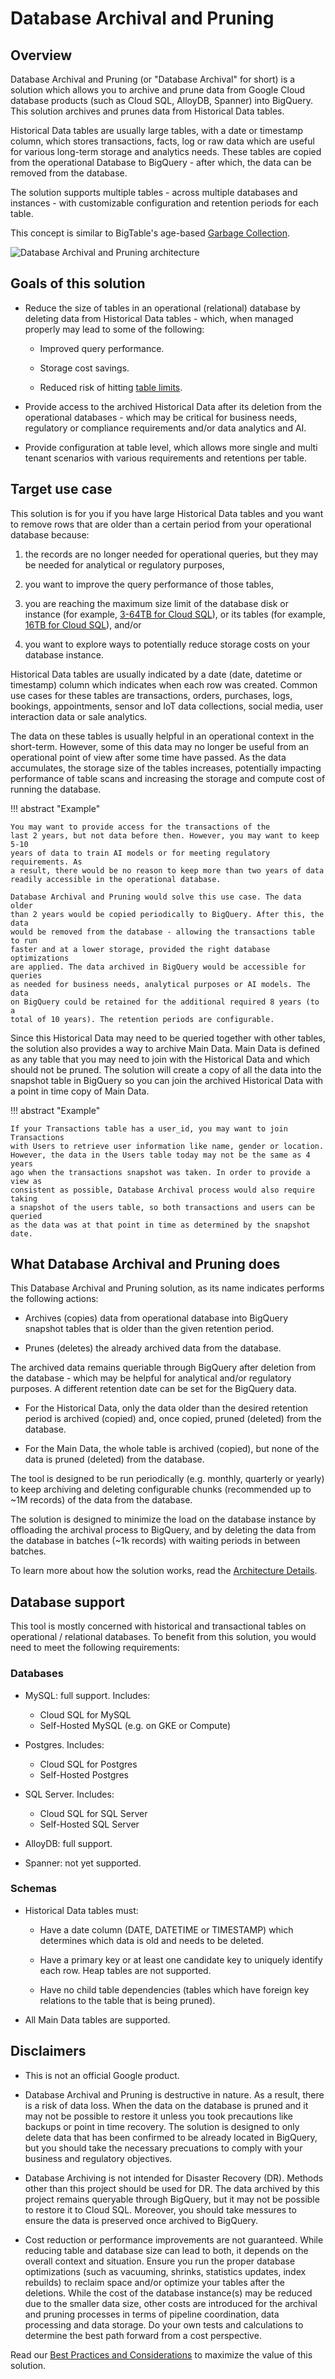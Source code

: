 # Database Archival and Pruning

## Overview

Database Archival and Pruning (or "Database Archival" for short) is a solution
which allows you to archive and prune data from Google Cloud database products
(such as Cloud SQL, AlloyDB, Spanner) into BigQuery. This solution archives and
prunes data from Historical Data tables.

Historical Data tables are usually large tables, with a date or timestamp
column, which stores transactions, facts, log or raw data which are useful for
various long-term storage and analytics needs. These tables are copied from the
operational Database to BigQuery - after which, the data can be removed from the
database.

The solution supports multiple tables - across multiple databases and
instances - with customizable configuration and retention periods for each
table.

This concept is similar to BigTable's age-based
[Garbage Collection](https://cloud.google.com/bigtable/docs/garbage-collection).

![Database Archival and Pruning architecture](./images/architecture.svg)

## Goals of this solution

*   Reduce the size of tables in an operational (relational) database by
    deleting data from Historical Data tables - which, when managed properly may
    lead to some of the following:

    *   Improved query performance.

    *   Storage cost savings.

    *   Reduced risk of hitting
        [table limits](https://cloud.google.com/sql/docs/quotas#table_limit).

*   Provide access to the archived Historical Data after its deletion from the
    operational databases - which may be critical for business needs, regulatory
    or compliance requirements and/or data analytics and AI.

*   Provide configuration at table level, which allows more single and multi
    tenant scenarios with various requirements and retentions per table.

## Target use case

This solution is for you if you have large Historical Data tables and you want
to remove rows that are older than a certain period from your operational
database because:

1.  the records are no longer needed for operational queries, but they may be
    needed for analytical or regulatory purposes,

1.  you want to improve the query performance of those tables,

1.  you are reaching the maximum size limit of the database disk or instance
    (for example,
    [3-64TB for Cloud SQL](https://cloud.google.com/sql/docs/quotas#storage_limits)),
    or its tables (for example,
    [16TB for Cloud SQL](https://cloud.google.com/sql/docs/quotas#table_limit)),
    and/or

1.  you want to explore ways to potentially reduce storage costs on your
    database instance.

Historical Data tables are usually indicated by a date (date, datetime or
timestamp) column which indicates when each row was created. Common use cases
for these tables are transactions, orders, purchases, logs, bookings,
appointments, sensor and IoT data collections, social media, user interaction
data or sale analytics.

The data on these tables is usually helpful in an operational context in the
short-term. However, some of this data may no longer be useful from an
operational point of view after some time have passed. As the data accumulates,
the storage size of the tables increases, potentially impacting performance
of table scans and increasing the storage and compute cost of running the
database.

<!--
    Disabling markdownlint MD046 since it interpets this note as a code block,
    and flags it for using indentation instead of code fences.
-->
<!-- markdownlint-disable MD046 -->

!!! abstract "Example"

    You may want to provide access for the transactions of the
    last 2 years, but not data before then. However, you may want to keep 5-10
    years of data to train AI models or for meeting regulatory requirements. As
    a result, there would be no reason to keep more than two years of data
    readily accessible in the operational database.

    Database Archival and Pruning would solve this use case. The data older
    than 2 years would be copied periodically to BigQuery. After this, the data
    would be removed from the database - allowing the transactions table to run
    faster and at a lower storage, provided the right database optimizations
    are applied. The data archived in BigQuery would be accessible for queries
    as needed for business needs, analytical purposes or AI models. The data
    on BigQuery could be retained for the additional required 8 years (to a
    total of 10 years). The retention periods are configurable.

Since this Historical Data may need to be queried together with other tables,
the solution also provides a way to archive Main Data. Main Data is defined as
any table that you may need to join with the Historical Data and which should
not be pruned. The solution will create a copy of all the data into the snapshot
table in BigQuery so you can join the archived Historical Data with a point in
time copy of Main Data.

!!! abstract "Example"

    If your Transactions table has a user_id, you may want to join Transactions
    with Users to retrieve user information like name, gender or location.
    However, the data in the Users table today may not be the same as 4 years
    ago when the transactions snapshot was taken. In order to provide a view as
    consistent as possible, Database Archival process would also require taking
    a snapshot of the users table, so both transactions and users can be queried
    as the data was at that point in time as determined by the snapshot date.

<!-- markdownlint-disable MD046 -->

## What Database Archival and Pruning does

This Database Archival and Pruning solution, as its name indicates performs the
following actions:

*   Archives (copies) data from operational database into BigQuery snapshot
    tables that is older than the given retention period.

*   Prunes (deletes) the already archived data from the database.

The archived data remains queriable through BigQuery after deletion from the
database - which may be helpful for analytical and/or regulatory purposes. A
different retention date can be set for the BigQuery data.

*   For the Historical Data, only the data older than the desired retention
    period is archived (copied) and, once copied, pruned (deleted) from the
    database.

*   For the Main Data, the whole table is archived (copied), but none of the
    data is pruned (deleted) from the database.

The tool is designed to be run periodically (e.g. monthly, quarterly or yearly)
to keep archiving and deleting configurable chunks (recommended up to ~1M
records) of the data from the database.

The solution is designed to minimize the load on the database instance by
offloading the archival process to BigQuery, and by deleting the data from the
database in batches (~1k records) with waiting periods in between batches.

To learn more about how the solution works, read the
[Architecture Details](./architecture.md).

## Database support

This tool is mostly concerned with historical and transactional tables on
operational / relational databases. To benefit from this solution, you would
need to meet the following requirements:

### Databases

*   MySQL: full support. Includes:

    *   Cloud SQL for MySQL
    *   Self-Hosted MySQL (e.g. on GKE or Compute)

*   Postgres. Includes:

    *   Cloud SQL for Postgres
    *   Self-Hosted Postgres

*   SQL Server. Includes:

    *   Cloud SQL for SQL Server
    *   Self-Hosted SQL Server

*   AlloyDB: full support.

*   Spanner: not yet supported.

### Schemas

*   Historical Data tables must:

    *   Have a date column (DATE, DATETIME or TIMESTAMP) which determines which
        data is old and needs to be deleted.

    *   Have a primary key or at least one candidate key to uniquely identify
        each row. Heap tables are not supported.

    *   Have no child table dependencies (tables which have foreign key
        relations to the table that is being pruned).

*   All Main Data tables are supported.

## Disclaimers

*   This is not an official Google product.

*   Database Archival and Pruning is destructive in nature. As a result, there
    is a risk of data loss. When the data on the database is pruned and it may
    not be possible to restore it unless you took precautions like backups or
    point in time recovery. The solution is designed to only delete data that
    has been confirmed to be already located in BigQuery, but you should take
    the necessary precuations to comply with your business and regulatory
    objectives.

*   Database Archiving is not intended for Disaster Recovery (DR). Methods other
    than this project should be used for DR. The data archived by this project
    remains queryable through BigQuery, but it may not be possible to restore it
    to Cloud SQL. Moreover, you should take messures to ensure the data is
    preserved once archived to BigQuery.

*   Cost reduction or performance improvements are not guaranteed. While
    reducing table and database size can lead to both, it depends on the overall
    context and situation. Ensure you run the proper database optimizations
    (such as vacuuming, shrinks, statistics updates, index rebuilds) to reclaim
    space and/or optimize your tables after the deletions. While the cost of the
    database instance(s) may be reduced due to the smaller data size, other
    costs are introduced for the archival and pruning processes in terms of
    pipeline coordination, data processing and data storage. Do your own tests
    and calculations to determine the best path forward from a cost perspective.

Read our [Best Practices and Considerations](./best_practices.md) to maximize
the value of this solution.
